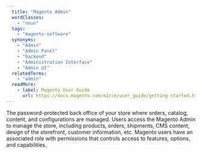 ```yaml
---
  title: "Magento Admin"
  wordClasses:
    - "noun"
  tags:
    - "magento-software"
  synonyms:
    - "Admin"
    - "Admin Panel"
    - "backend"
    - "Administration Interface"
    - "Admin UI"
  relatedTerms:
    - "admin"
  readMore:
    - label: Magento User Guide
      url: https://docs.magento.com/m2/ce/user_guide/getting-started.html
---
```

The password-protected back office of your store where orders, catalog, content, and configurations are managed. Users access the Magento Admin to manage the store, including products, orders, shipments, CMS content, design of the storefront, customer information, etc. Magento users have an associated role with permissions that controls access to features, options, and capabilities. 
